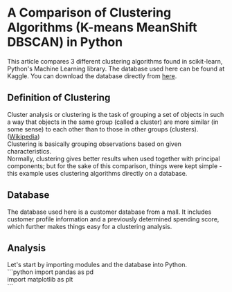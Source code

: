 <h1>A Comparison of Clustering Algorithms (K-means MeanShift DBSCAN) in Python</h1>
This article compares 3 different clustering algorithms found in scikit-learn, Python's Machine Learning library.
The database used here can be found at Kaggle. You can download the database directly from <a href="https://www.kaggle.com/shwetabh123/mall-customers/downloads/mall-customers.zip/1">here</a>.
<h2>Definition of Clustering</h2>
Cluster analysis or clustering is the task of grouping a set of objects in such a way that objects in the same group (called a cluster) are more similar (in some sense) to each other than to those in other groups (clusters). (<a href="https://en.wikipedia.org/wiki/Cluster_analysis".>Wikipedia</a>)<br>
Clustering is basically grouping observations based on given characteristics.<br>
Normally, clustering gives better results when used together with principal components; but for the sake of this comparison, things were kept simple - this example uses clustering algorithms directly on a database.
<h2>Database</h2>
The database used here is a customer database from a mall. It includes customer profile information and a previously determined spending score, which further makes things easy for a clustering analysis.
<h2>Analysis</h2>
Let's start by importing modules and the database into Python.<br>
```python
import pandas as pd<br>
import matplotlib as plt<br>
```

